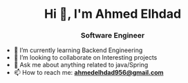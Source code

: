 <h1 align="center">Hi 👋,  I'm Ahmed Elhdad</h1>
<h3 align="center">Software Engineer</h3>


- 🌱 I’m currently learning Backend Engineering
- 👯 I’m looking to collaborate on Interesting projects
- 💬 Ask me about anything related to java/Spring 
- 📫 How to reach me: **ahmedelhdad956@gmail.com**


